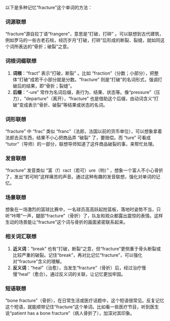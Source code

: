 以下是多种记忆“fracture”这个单词的方法：
### 词源联想
“fracture”源自拉丁语“frangere”，意思是“打破，打碎” 。可以联想到古代建筑，例如罗马的一些古老石柱，经历岁月“打破，打碎”后形成的断裂、裂缝，就如同这个词所表达的“骨折；破裂”之意。

### 词根词缀联想
1. **词根**：“fract” 表示“打破，断裂” 。比如 “fraction”（分数；小部分），把整体“打破”成若干小部分就是分数。“fracture” 则是“打破”的名词形式，强调打破后的结果，即“骨折；裂缝”。
2. **后缀**：“-ure” 常作为名词后缀，表行为、结果、状态等。像“pressure”（压力），“departure”（离开），“fracture” 也是借助这个后缀，由动词含义“打破”变成表示“骨折、破裂”等结果或状态的名词。

### 词形联想
“fracture” 中 “frac” 类似 “franc”（法郎，法国以前的货币单位），可以想象拿着法郎去买东西，结果不小心把商品弄 “破裂” 了，要赔偿。而 “ture” 可看成 “tutor”（导师）的一部分，联想导师知道了这件商品破裂的事，来帮忙处理。

### 发音联想
“fracture” 发音类似 “富（f）ract（若可）ure（哟）” ，想象一个富人不小心骨折了，发出“若可哟”这样痛苦的声音。通过这种有趣的发音联想，强化对单词的记忆。

### 场景联想
想象在一场激烈的篮球比赛中，一名球员高高跃起抢篮板，落地时姿势不当，只听“咔嚓”一声，腿部“fracture”（骨折）了，队友和观众都露出震惊的表情。这样生动的场景能让“fracture”这个词与骨折的画面紧密联系起来。

### 相关词汇联想
1. **近义词**：“break” 也有“打破，断裂”之意，但“fracture”更侧重于骨头断裂或比较严重的破裂。记住“break”，再对比记忆“fracture”，可以强化对“fracture”含义的理解。
2. **反义词**：“heal”（治愈），当发生“fracture”（骨折）后，经过治疗慢慢“heal”（愈合）。通过反义词的关联，让记忆更加牢固。

### 短语联想
“bone fracture”（骨折），在日常生活或医疗话题中，这个短语很常见。反复记忆这个短语，就能顺带记住“fracture”这个单词。比如看一些医疗节目，听到医生说“patient has a bone fracture”（病人骨折了），加深对其印象。 